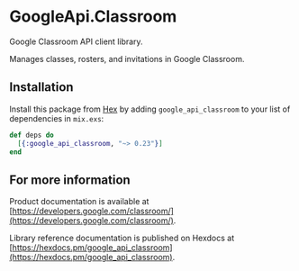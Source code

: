 # GoogleApi.Classroom

Google Classroom API client library.

Manages classes, rosters, and invitations in Google Classroom.

## Installation

Install this package from [Hex](https://hex.pm) by adding
`google_api_classroom` to your list of dependencies in `mix.exs`:

```elixir
def deps do
  [{:google_api_classroom, "~> 0.23"}]
end
```

## For more information

Product documentation is available at [https://developers.google.com/classroom/](https://developers.google.com/classroom/).

Library reference documentation is published on Hexdocs at
[https://hexdocs.pm/google_api_classroom](https://hexdocs.pm/google_api_classroom).
